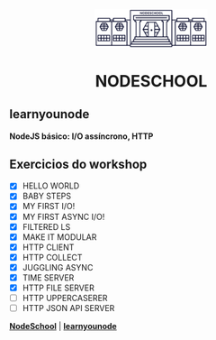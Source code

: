 <p align="center">
  <img src="./.github/schoolhouse.png" width="200">
</p>

<h1 align="center">NODESCHOOL</h1>

## learnyounode
**NodeJS básico: I/O assíncrono, HTTP**

## Exercicios do workshop

- [X] HELLO WORLD
- [X] BABY STEPS
- [X] MY FIRST I/O!
- [X] MY FIRST ASYNC I/O!
- [X] FILTERED LS
- [X] MAKE IT MODULAR
- [X] HTTP CLIENT
- [X] HTTP COLLECT
- [X] JUGGLING ASYNC 
- [X] TIME SERVER
- [X] HTTP FILE SERVER
- [ ] HTTP UPPERCASERER
- [ ] HTTP JSON API SERVER

**[NodeSchool](https://nodeschool.io/)** |
**[learnyounode](https://github.com/workshopper/learnyounode)**
